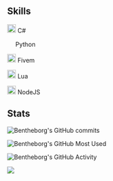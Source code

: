 ## Skills
<img width="20" src="https://static-00.iconduck.com/assets.00/c-sharp-c-icon-456x512-9sej0lrz.png" /> C#

<img width="15" src="https://external-content.duckduckgo.com/iu/?u=https%3A%2F%2Flogos-download.com%2Fwp-content%2Fuploads%2F2016%2F10%2FPython_logo_icon.png&f=1&nofb=1" /> Python

<img width="20" src="https://img.icons8.com/color/512/fivem.png" /> Fivem

<img width="20" src="https://upload.wikimedia.org/wikipedia/commons/c/cf/Lua-Logo.svg" /> Lua

<img width="20" src="https://upload.wikimedia.org/wikipedia/commons/thumb/d/d9/Node.js_logo.svg/1280px-Node.js_logo.svg.png" /> NodeJS
## Stats

![Bentheborg's GitHub commits](https://github-readme-streak-stats.herokuapp.com/?user=bentheborg&theme=transparent)

![Bentheborg's GitHub Most Used](https://github-readme-stats.vercel.app/api/top-langs/?username=Bentheborg&layout=donut&theme=transparent)

![Bentheborg's GitHub Activity](https://github-readme-stats.vercel.app/api/wakatime?username=Bentheborg&theme=transparent)

![](https://komarev.com/ghpvc/?username=Bentheborg&color=blue)
